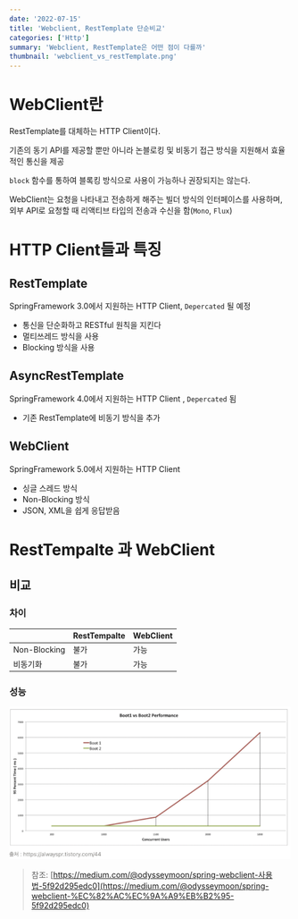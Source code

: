 ```yaml
---
date: '2022-07-15'
title: 'Webclient, RestTemplate 단순비교'
categories: ['Http']
summary: 'Webclient, RestTemplate은 어떤 점이 다를까'
thumbnail: 'webclient_vs_restTemplate.png'
---
```





# WebClient란

RestTemplate를 대체하는 HTTP Client이다.

기존의 동기 API를 제공할 뿐만 아니라 논블로킹 및 비동기 접근 방식을 지원해서 효율적인 통신을 제공

`block` 함수를 통하여 블록킹 방식으로 사용이 가능하나 권장되지는 않는다.

WebClient는 요청을 나타내고 전송하게 해주는 빌더 방식의 인터페이스를 사용하며, 외부 API로 요청할 때 리액티브 타입의 전송과 수신을 함(`Mono`, `Flux`) 

# HTTP Client들과 특징

## RestTemplate

 SpringFramework 3.0에서 지원하는 HTTP Client, `Depercated` 될 예정

- 통신을 단순화하고 RESTful 원칙을 지킨다
- 멀티쓰레드 방식을 사용
- Blocking 방식을 사용

## AsyncRestTemplate

 SpringFramework 4.0에서 지원하는 HTTP Client , `Depercated` 됨

- 기존 RestTemplate에 비동기 방식을 추가

## WebClient

SpringFramework 5.0에서 지원하는 HTTP Client 

- 싱글 스레드 방식
- Non-Blocking 방식
- JSON, XML을 쉽게 응답받음

# RestTempalte 과 WebClient

## 비교

### 차이

|  | RestTempalte | WebClient |
| --- | --- | --- |
| Non-Blocking  | 불가 | 가능 |
| 비동기화 | 불가 | 가능 |

### 성능

![img](./webclient_vs_restTemplate.png)

> 참조: [https://medium.com/@odysseymoon/spring-webclient-사용법-5f92d295edc0](https://medium.com/@odysseymoon/spring-webclient-%EC%82%AC%EC%9A%A9%EB%B2%95-5f92d295edc0)